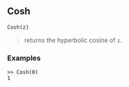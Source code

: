 ## Cosh

```
Cosh(z)
```

> returns the hyperbolic cosine of `z`.
 
### Examples
```
>> Cosh(0)
1
``` 